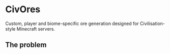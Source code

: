 # CivOres
Custom, player and biome-specific ore generation designed for Civilisation-style Minecraft servers.

## The problem
